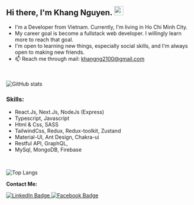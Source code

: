 ## Hi there, I'm Khang Nguyen. <img src="https://media.giphy.com/media/hvRJCLFzcasrR4ia7z/giphy.gif" width="25"/>

- I'm a Developer from Vietnam. Currently, I'm living in Ho Chi Minh City.
- My career goal is become a fullstack web developer. I willingly learn more to reach that goal.
- I'm open to learning new things, especially social skills, and I'm always open to making new friends.
- 📫 Reach me through mail:
  <a target="_blank" href="mailto:khangng2100@gmail.com">
  khangng2100@gmail.com
  </a>

</br>

![GitHub stats](https://github-readme-stats.vercel.app/api?username=khangnguyen2100&show_icons=true&count_private=true&theme=tokyonight)

### Skills:

- React.Js, Next.Js, NodeJs (Express)
- Typescript, Javascript
- Html & Css, SASS
- TailwindCss, Redux, Redux-toolkit, Zustand
- Material-UI, Ant Design, Chakra-ui
- Restful API, GraphQL,
- MySql, MongoDB, Firebase

</br>

![Top Langs](https://github-readme-stats.vercel.app/api/top-langs/?username=khangnguyen2100&hide=html,css,hack,scss&layout=compact&theme=tokyonight)

**Contact Me:**

<a target="_blank" href="https://www.linkedin.com/in/khangng2100/">
  <img src="https://img.shields.io/badge/LinkedIn-blueviolet?style=for-the-badge&logo=linkedin&logoColor=white" alt="LinkedIn Badge"/>
</a>
<a target="_blank" href="https://www.facebook.com/khangnguyenn2311/">
  <img src="https://img.shields.io/badge/Facebook-blue?logo=facebook&logoColor=white&style=for-the-badge" alt="Facebook Badge"/>
</a>
